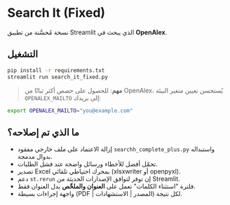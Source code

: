 # Search It (Fixed)
نسخة مُحسَّنة من تطبيق Streamlit الذي يبحث في **OpenAlex**.

## التشغيل
```bash
pip install -r requirements.txt
streamlit run search_it_fixed.py
```

> **مهم**: للحصول على حصص أكثر ثباتًا من OpenAlex، يُستحسن تعيين متغير البيئة `OPENALEX_MAILTO` إلى بريدك:
```bash
export OPENALEX_MAILTO="you@example.com"
```

## ما الذي تم إصلاحه؟
- إزالة الاعتماد على ملف خارجي مفقود `searchh_complete_plus.py` واستبداله بدوال مدمجة.
- تحمّل أفضل للأخطاء ورسائل واضحة عند فشل الطلبات.
- تصدير Excel بمحرك احتياطي تلقائي (xlsxwriter أو openpyxl).
- دعم `st.rerun` إن توفر لتوافق الإصدارات الحديثة من Streamlit.
- فلترة "استثناء الكلمات" تعمل على **العنوان والملخّص** بدل العنوان فقط.
- واجهة إجراءات بسيطة (PDF | المصدر | الاستشهادات) لكل نتيجة.
